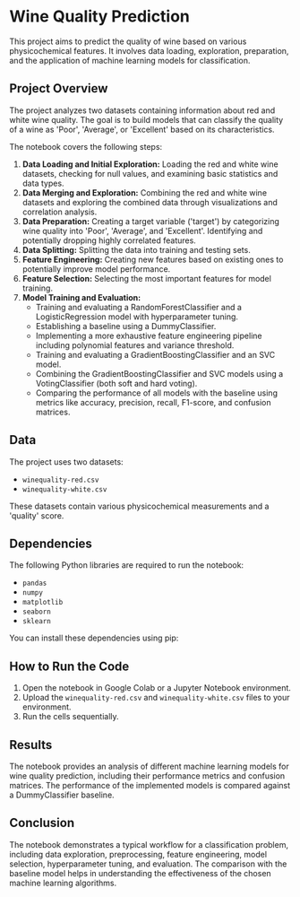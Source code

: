 # Wine Quality Prediction

This project aims to predict the quality of wine based on various physicochemical features. It involves data loading, exploration, preparation, and the application of machine learning models for classification.

## Project Overview

The project analyzes two datasets containing information about red and white wine quality. The goal is to build models that can classify the quality of a wine as 'Poor', 'Average', or 'Excellent' based on its characteristics.

The notebook covers the following steps:

1.  **Data Loading and Initial Exploration:** Loading the red and white wine datasets, checking for null values, and examining basic statistics and data types.
2.  **Data Merging and Exploration:** Combining the red and white wine datasets and exploring the combined data through visualizations and correlation analysis.
3.  **Data Preparation:** Creating a target variable ('target') by categorizing wine quality into 'Poor', 'Average', and 'Excellent'. Identifying and potentially dropping highly correlated features.
4.  **Data Splitting:** Splitting the data into training and testing sets.
5.  **Feature Engineering:** Creating new features based on existing ones to potentially improve model performance.
6.  **Feature Selection:** Selecting the most important features for model training.
7.  **Model Training and Evaluation:**
    *   Training and evaluating a RandomForestClassifier and a LogisticRegression model with hyperparameter tuning.
    *   Establishing a baseline using a DummyClassifier.
    *   Implementing a more exhaustive feature engineering pipeline including polynomial features and variance threshold.
    *   Training and evaluating a GradientBoostingClassifier and an SVC model.
    *   Combining the GradientBoostingClassifier and SVC models using a VotingClassifier (both soft and hard voting).
    *   Comparing the performance of all models with the baseline using metrics like accuracy, precision, recall, F1-score, and confusion matrices.

## Data

The project uses two datasets:
*   `winequality-red.csv`
*   `winequality-white.csv`

These datasets contain various physicochemical measurements and a 'quality' score.

## Dependencies

The following Python libraries are required to run the notebook:

*   `pandas`
*   `numpy`
*   `matplotlib`
*   `seaborn`
*   `sklearn`

You can install these dependencies using pip:


## How to Run the Code

1.  Open the notebook in Google Colab or a Jupyter Notebook environment.
2.  Upload the `winequality-red.csv` and `winequality-white.csv` files to your environment.
3.  Run the cells sequentially.

## Results

The notebook provides an analysis of different machine learning models for wine quality prediction, including their performance metrics and confusion matrices. The performance of the implemented models is compared against a DummyClassifier baseline.

## Conclusion

The notebook demonstrates a typical workflow for a classification problem, including data exploration, preprocessing, feature engineering, model selection, hyperparameter tuning, and evaluation. The comparison with the baseline model helps in understanding the effectiveness of the chosen machine learning algorithms.
